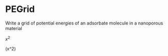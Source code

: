 <script type="text/javascript"
  src="https://c328740.ssl.cf1.rackcdn.com/mathjax/latest/MathJax.js?config=TeX-AMS-MML_HTMLorMML">
  </script>

PEGrid
======

Write a grid of potential energies of an adsorbate molecule in a nanoporous material

$x^2$

\(x^2\)
